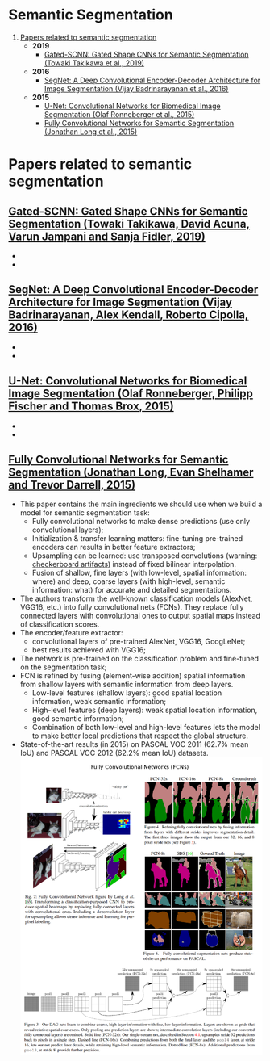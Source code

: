 # Semantic Segmentation
1. [Papers related to semantic segmentation](#papers-related-to-semantic-segmentation)  
    *  __2019__  
        - [Gated-SCNN: Gated Shape CNNs for Semantic Segmentation (Towaki Takikawa et al., 2019)](#gated-scnn-gated-shape-cnns-for-semantic-segmentation-towaki-takikawa-david-acuna-varun-jampani-and-sanja-fidler-2019)
    *  __2016__
	    - [SegNet: A Deep Convolutional Encoder-Decoder Architecture for Image Segmentation (Vijay Badrinarayanan et al., 2016)](#segnet-a-deep-convolutional-encoder-decoder-architecture-for-image-segmentation-vijay-badrinarayanan-alex-kendall-roberto-cipolla-2016)
	*  __2015__
	    - [U-Net: Convolutional Networks for Biomedical Image Segmentation (Olaf Ronneberger et al., 2015)](#u-net-convolutional-networks-for-biomedical-image-segmentation-olaf-ronneberger-philipp-fischer-and-thomas-brox-2015)
        - [Fully Convolutional Networks for Semantic Segmentation (Jonathan Long et al., 2015)](#fully-convolutional-networks-for-semantic-segmentation-jonathan-long-evan-shelhamer-and-trevor-darrell-2015)
      

# Papers related to semantic segmentation
## [Gated-SCNN: Gated Shape CNNs for Semantic Segmentation (Towaki Takikawa, David Acuna, Varun Jampani and Sanja Fidler, 2019)](https://arxiv.org/abs/1907.05740)
*
*


## [SegNet: A Deep Convolutional Encoder-Decoder Architecture for Image Segmentation (Vijay Badrinarayanan, Alex Kendall, Roberto Cipolla, 2016)](https://arxiv.org/abs/1511.00561)
*
*
 

## [U-Net: Convolutional Networks for Biomedical Image Segmentation (Olaf Ronneberger, Philipp Fischer and Thomas Brox, 2015)](https://arxiv.org/abs/1505.04597)
* 
* 


## [Fully Convolutional Networks for Semantic Segmentation (Jonathan Long, Evan Shelhamer and Trevor Darrell, 2015)](https://arxiv.org/abs/1411.4038)
* This paper contains the main ingredients we should use when we build a model for semantic segmentation task:
  - Fully convolutional networks to make dense predictions (use only convolutional layers);
  - Initialization & transfer learning matters: fine-tuning pre-trained encoders can results in better feature extractors;
  - Upsampling can be learned: use transposed convolutions (warning: [checkerboard artifacts](https://distill.pub/2016/deconv-checkerboard/)) instead of fixed bilinear interpolation. 
  - Fusion of shallow, fine layers (with low-level, spatial information: where) and deep, coarse layers (with high-level, semantic information: what) for accurate and detailed segmentations.
* The authors transform the well-known classification models (AlexNet, VGG16, etc.) into fully convolutional nets (FCNs). They replace fully connected layers with convolutional ones to output spatial maps instead of classification scores.
* The encoder/feature extractor:
  - convolutional layers of pre-trained AlexNet, VGG16, GoogLeNet;
  - best results achieved with VGG16;
* The network is pre-trained on the classification problem and fine-tuned on the segmentation task;
* FCN is refined by fusing (element-wise addition) spatial information from shallow layers with semantic information from deep layers.
  - Low-level features (shallow layers): good spatial location information, weak semantic information;
  - High-level features (deep layers): weak spatial location information, good semantic information;
  - Combination of both low-level and high-level features lets the model to make better local predictions that respect the global structure.
* State-of-the-art results (in 2015) on PASCAL VOC 2011 (62.7% mean IoU) and PASCAL VOC 2012 (62.2% mean IoU) datasets.  
![fcn_2015](./images/fcn_2015.png)


